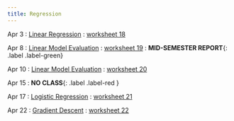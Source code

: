 ```yaml
---
title: Regression
---
```


Apr 3 
: [Linear Regression](https://github.com/gallettilance/Data-Science-Fundamentals/raw/main/lecture_18/18_Linear_Regression.pdf) 
  : [worksheet 18](https://github.com/gallettilance/Data-Science-Fundamentals/blob/main/lecture_18/worksheet_18.ipynb) 

Apr 8 
: [Linear Model Evaluation](https://github.com/gallettilance/Data-Science-Fundamentals/raw/main/lecture_19/19_Linear_Model_Evaluation.pdf) 
  : [worksheet 19](https://github.com/gallettilance/Data-Science-Fundamentals/blob/main/lecture_19/worksheet_19.ipynb) 
    : **MID-SEMESTER REPORT**{: .label .label-green}


Apr 10 
: [Linear Model Evaluation](https://github.com/gallettilance/Data-Science-Fundamentals/raw/main/lecture_20/20_Linear_Model_Evaluation.pdf)
  : [worksheet 20](https://github.com/gallettilance/Data-Science-Fundamentals/blob/main/lecture_20/worksheet_20.ipynb)

Apr 15 
: **NO CLASS**{: .label .label-red } 

Apr 17
: [Logistic Regression](https://github.com/gallettilance/Data-Science-Fundamentals/raw/main/lecture_21/21_Logistic_Regression.pdf) 
  : [worksheet 21](https://github.com/gallettilance/Data-Science-Fundamentals/blob/main/lecture_21/worksheet_21.ipynb) 

Apr 22
: [Gradient Descent](https://github.com/gallettilance/Data-Science-Fundamentals/raw/main/lecture_22/22_Gradient_Descent.pdf) 
  : [worksheet 22](https://github.com/gallettilance/Data-Science-Fundamentals/blob/main/lecture_22/worksheet_22.ipynb) 
